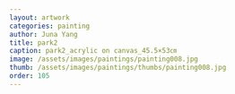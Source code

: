 ```yaml
---
layout: artwork
categories: painting
author: Juna Yang
title: park2
caption: park2_acrylic on canvas_45.5×53㎝
image: /assets/images/paintings/painting008.jpg
thumb: /assets/images/paintings/thumbs/painting008.jpg
order: 105
---
```


